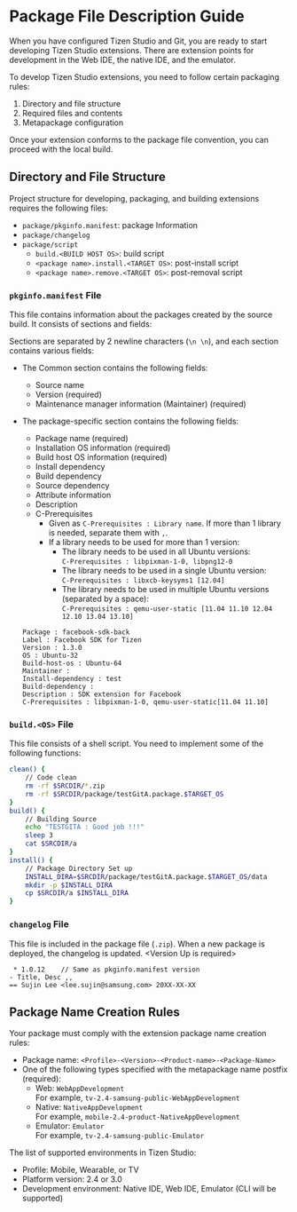 # Package File Description Guide

When you have configured Tizen Studio and Git, you are ready to start developing Tizen Studio extensions. There are extension points for development in the Web IDE, the native IDE, and the emulator.

To develop Tizen Studio extensions, you need to follow certain packaging rules:

1. Directory and file structure
2. Required files and contents
3. Metapackage configuration

Once your extension conforms to the package file convention, you can proceed with the local build.

## Directory and File Structure

Project structure for developing, packaging, and building extensions requires the following files:

- `package/pkginfo.manifest`: package Information
- `package/changelog`
- `package/script`
  - `build.<BUILD HOST OS>`: build script
  - `<package name>.install.<TARGET OS>`: post-install script
  - `<package name>.remove.<TARGET OS>`: post-removal script


### `pkginfo.manifest` File

This file contains information about the packages created by the source build. It consists of sections and fields:
  
Sections are separated by 2 newline characters (`\n \n`), and each section contains various fields:
- The Common section contains the following fields:
  - Source name
  - Version (required)
  - Maintenance manager information (Maintainer) (required)
- The package-specific section contains the following fields:
  - Package name (required)
  - Installation OS information (required)
  - Build host OS information (required)
  - Install dependency
  - Build dependency
  - Source dependency
  - Attribute information
  - Description
  - C-Prerequisites  
    - Given as `C-Prerequisites : Library name`. If more than 1 library is needed, separate them with `,`.
    - If a library needs to be used for more than 1 version:
      - The library needs to be used in all Ubuntu versions:  
        `C-Prerequisites : libpixman-1-0, libpng12-0`
      - The library needs to be used in a single Ubuntu version:  
        `C-Prerequisites : libxcb-keysyms1 [12.04]`
      - The library needs to be used in multiple Ubuntu versions (separated by a space):  
        `C-Prerequisites : qemu-user-static [11.04 11.10 12.04 12.10 13.04 13.10]`
  
  ```
  Package : facebook-sdk-back
  Label : Facebook SDK for Tizen
  Version : 1.3.0
  OS : Ubuntu-32
  Build-host-os : Ubuntu-64
  Maintainer :
  Install-dependency : test
  Build-dependency :
  Description : SDK extension for Facebook
  C-Prerequisites : libpixman-1-0, qemu-user-static[11.04 11.10]
  ```


### `build.<OS>` File

This file consists of a shell script. You need to implement some of the following functions:

```bash
clean() {
    // Code clean 
    rm -rf $SRCDIR/*.zip
    rm -rf $SRCDIR/package/testGitA.package.$TARGET_OS
}
build() {
    // Building Source
    echo "TESTGITA : Good job !!!"
    sleep 3
    cat $SRCDIR/a
}
install() {
    // Package Directory Set up
    INSTALL_DIRA=$SRCDIR/package/testGitA.package.$TARGET_OS/data
    mkdir -p $INSTALL_DIRA
    cp $SRCDIR/a $INSTALL_DIRA
}
```

### `changelog` File

This file is included in the package file (`.zip`). When a new package is deployed, the changelog is updated. &lt;Version Up is required&gt;

```text
 * 1.0.12    // Same as pkginfo.manifest version
- Title, Desc ,,
== Sujin Lee <lee.sujin@samsung.com> 20XX-XX-XX
```

## Package Name Creation Rules

Your package must comply with the extension package name creation rules:

- Package name: `<Profile>-<Version>-<Product-name>-<Package-Name>`
- One of the following types specified with the metapackage name postfix (required):
  - Web: `WebAppDevelopment`  
    For example, `tv-2.4-samsung-public-WebAppDevelopment`
  - Native: `NativeAppDevelopment`  
    For example, `mobile-2.4-product-NativeAppDevelopment`
  - Emulator: `Emulator`  
    For example, `tv-2.4-samsung-public-Emulator`

The list of supported environments in Tizen Studio:
  - Profile: Mobile, Wearable, or TV
  - Platform version: 2.4 or 3.0
  - Development environment: Native IDE, Web IDE, Emulator (CLI will be supported)